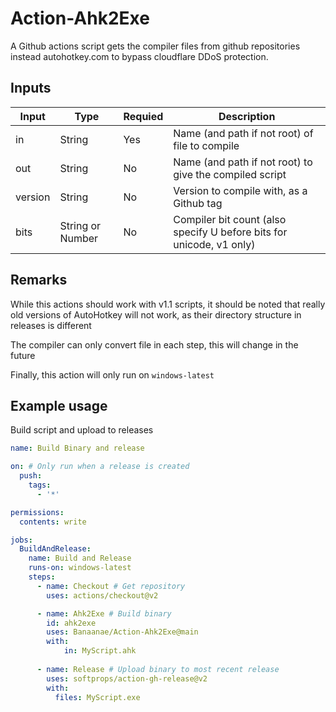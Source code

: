 # Action-Ahk2Exe

A Github actions script gets the compiler files from github repositories instead autohotkey.com to bypass cloudflare DDoS protection.

## Inputs

| Input   | Type             | Requied | Description                                                          |
|---------|------------------|---------|----------------------------------------------------------------------|
| in      | String           | Yes     | Name (and path if not root) of file to compile                       |
| out     | String           | No      | Name (and path if not root) to give the compiled script              |
| version | String           | No      | Version to compile with, as a Github tag                             |
| bits    | String or Number | No      | Compiler bit count (also specify U before bits for unicode, v1 only) |

## Remarks

While this actions should work with v1.1 scripts, it should be noted that really old versions of AutoHotkey will not work, as their directory structure in releases is different

The compiler can only convert file in each step, this will change in the future

Finally, this action will only run on `windows-latest`

## Example usage

Build script and upload to releases
```yaml
name: Build Binary and release

on: # Only run when a release is created
  push:
    tags:
      - '*'

permissions:
  contents: write

jobs:
  BuildAndRelease:
    name: Build and Release
    runs-on: windows-latest
    steps:
      - name: Checkout # Get repository
        uses: actions/checkout@v2

      - name: Ahk2Exe # Build binary
        id: ahk2exe
        uses: Banaanae/Action-Ahk2Exe@main
        with:
            in: MyScript.ahk
          
      - name: Release # Upload binary to most recent release
        uses: softprops/action-gh-release@v2
        with:
          files: MyScript.exe
```
